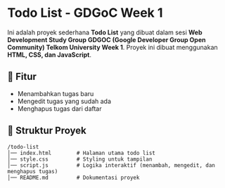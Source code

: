 # Todo List - GDGoC Week 1

Ini adalah proyek sederhana **Todo List** yang dibuat dalam sesi **Web Development Study Group GDGOC (Google Developer Group Open Community) Telkom University Week 1**. Proyek ini dibuat menggunakan **HTML, CSS, dan JavaScript**.

## 📌 Fitur
- Menambahkan tugas baru
- Mengedit tugas yang sudah ada
- Menghapus tugas dari daftar

## 📂 Struktur Proyek
```
/todo-list
│── index.html        # Halaman utama todo list
│── style.css         # Styling untuk tampilan
│── script.js         # Logika interaktif (menambah, mengedit, dan menghapus tugas)
│── README.md         # Dokumentasi proyek
```
